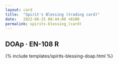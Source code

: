 ```yaml
---
layout: card
title:  "Spirit's Blessing (trading card)"
date:   2022-06-25 08:44:00 +0100
permalink: spirits-blessing_(card)
---
```


## DOAp &middot; EN-108 R

{% include templates/spirits-blessing-doap.html %}